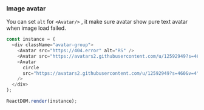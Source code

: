 ### Image avatar

You can set `alt` for `<Avatar/>` , it make sure avatar show pure text avatar when image load failed.

<!--start-code-->

```js
const instance = (
  <div className="avatar-group">
    <Avatar src="https://404.error" alt="RS" />
    <Avatar src="https://avatars2.githubusercontent.com/u/12592949?s=460&v=4" />
    <Avatar
      circle
      src="https://avatars2.githubusercontent.com/u/12592949?s=460&v=4"
    />
  </div>
);

ReactDOM.render(instance);
```

<!--end-code-->

